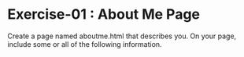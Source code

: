 # Exercise-01 : About Me Page

Create a page named aboutme.html that describes you. On your page, include some or all of the following information.
